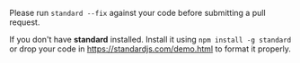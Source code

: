 Please run `standard --fix` against your code before submitting a pull request.

If you don't have **standard** installed. Install it using `npm install -g standard` or drop your code in https://standardjs.com/demo.html to format it properly.
